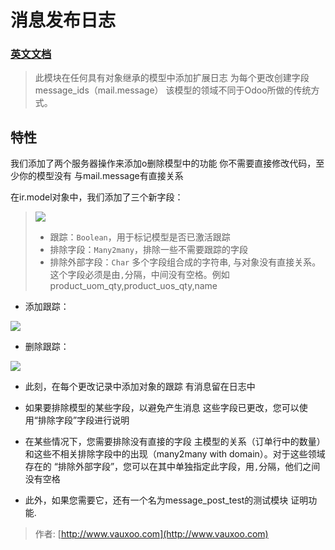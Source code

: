 # 消息发布日志

### [英文文档](README_EN.rst)

> 此模块在任何具有对象继承的模型中添加扩展日志 为每个更改创建字段message_ids（mail.message） 该模型的领域不同于Odoo所做的传统方式。

## 特性

我们添加了两个服务器操作来添加o删除模型中的功能 你不需要直接修改代码，至少你的模型没有 与mail.message有直接关系

在ir.model对象中，我们添加了三个新字段：

> ![](https://api.superbed.cn/pic/5c139027c4ff9e2b4e044c61)
> - 跟踪：`Boolean`，用于标记模型是否已激活跟踪
> - 排除字段：`Many2many`，排除一些不需要跟踪的字段
> - 排除外部字段：`Char` 多个字段组合成的字符串, 与对象没有直接关系。这个字段必须是由`,`分隔，中间没有空格。例如 product_uom_qty,product_uos_qty,name

- 添加跟踪：

![](https://api.superbed.cn/pic/5c1391ccc4ff9e2b4e044c63)

- 删除跟踪：

![](https://api.superbed.cn/pic/5c1391b4c4ff9e2b4e044c62)



- 此刻，在每个更改记录中添加对象的跟踪 有消息留在日志中
- 如果要排除模型的某些字段，以避免产生消息 这些字段已更改，您可以使用“排除字段”字段进行说明
- 在某些情况下，您需要排除没有直接的字段 主模型的关系（订单行中的数量）和这些不相关排除字段中的出现（many2many with domain）。对于这些领域存在的 “排除外部字段”，您可以在其中单独指定此字段，用`,`分隔，他们之间没有空格

- 此外，如果您需要它，还有一个名为message_post_test的测试模块 证明功能.

> 作者: [http://www.vauxoo.com](http://www.vauxoo.com)